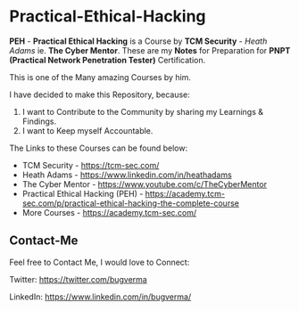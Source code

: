 # Practical-Ethical-Hacking

**PEH** - **Practical Ethical Hacking** is a Course by **TCM Security** - *Heath Adams* ie. **The Cyber Mentor**. These are my **Notes** for Preparation for **PNPT (Practical Network Penetration Tester)** Certification.

This is one of the Many amazing Courses by him.

I have decided to make this Repository, because:

1. I want to Contribute to the Community by sharing my Learnings & Findings.
2. I want to Keep myself Accountable.

The Links to these Courses can be found below:

- TCM Security - https://tcm-sec.com/
- Heath Adams - https://www.linkedin.com/in/heathadams
- The Cyber Mentor - https://www.youtube.com/c/TheCyberMentor
- Practical Ethical Hacking (PEH) - https://academy.tcm-sec.com/p/practical-ethical-hacking-the-complete-course
- More Courses - https://academy.tcm-sec.com/

## Contact-Me

Feel free to Contact Me, I would love to Connect:

Twitter: https://twitter.com/bugverma

LinkedIn: https://www.linkedin.com/in/bugverma/
